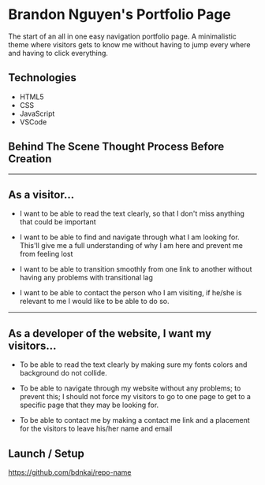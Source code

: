 # Brandon Nguyen's Portfolio Page
The start of an all in one easy navigation portfolio page. A minimalistic theme where visitors gets to know me without having to jump every where and having to click everything. 



## Technologies
- HTML5
- CSS
- JavaScript
- VSCode 



## Behind The Scene Thought Process Before Creation 
---------------
As a visitor...
---------------
- I want to be able to read the text clearly, so that I don't miss anything that could be important

- I want to be able to find and navigate through what I am looking for. This'll give me a full understanding of why I am here and prevent me from feeling lost

- I want to be able to transition smoothly from one link to another without having any problems with transitional lag

- I want to be able to contact the person who I am visiting, if he/she is relevant to me I would like to be able to do so.

-----------------------------------------------------
As a developer of the website, I want my visitors...
-----------------------------------------------------
- To be able to read the text clearly by making sure my fonts colors and background do not collide.

- To be able to navigate through my website without any problems; to prevent this; I should not force my visitors to go to one page to get to a specific page that they may be looking for.

- To be able to contact me by making a contact me link and a placement for the visitors to leave his/her name and email




## Launch / Setup
https://github.com/bdnkai/repo-name




